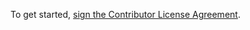 To get started, <a href="https://www.clahub.com/agreements/jivesoftware/GitHub4Jive">sign the Contributor License Agreement</a>.
